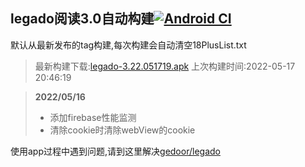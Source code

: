 ## legado阅读3.0自动构建[![Android CI](https://github.com/10bits/gedoor-Build/workflows/Android%20CI/badge.svg)](https://github.com/10bits/gedoor-Build/actions)

默认从最新发布的tag构建,每次构建会自动清空18PlusList.txt

> 最新构建下载:[legado-3.22.051719.apk](https://github.com/imgblz/gedoor-Build/releases/download/legado-3.22.051719/legado-3.22.051719.apk) 上次构建时间:2022-05-17 20:46:19
<!--start-->
> **2022/05/16**
> 
> * 添加firebase性能监测
> * 清除cookie时清除webView的cookie
<!--end-->
  
使用app过程中遇到问题,请到这里解决[gedoor/legado](https://github.com/gedoor/legado/issues)


